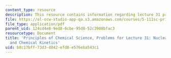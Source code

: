 ```yaml
---
content_type: resource
description: This resource contains information regarding lecture 31 problem.
file: https://ol-ocw-studio-app-qa.s3.amazonaws.com/courses/5-111sc-principles-of-chemical-science-fall-2014/b8c17bff73d3d842efd8e576eba543c1_MIT5_111F14_Lec31Prob.pdf
file_type: application/pdf
parent_uid: 124cd4e8-9ed8-6cbe-95d8-52c3908bfac3
resourcetype: Document
title: 'Principles of Chemical Science, Problems for Lecture 31: Nuclear Chemistry
  and Chemical Kinetics'
uid: b8c17bff-73d3-d842-efd8-e576eba543c1
---
```


